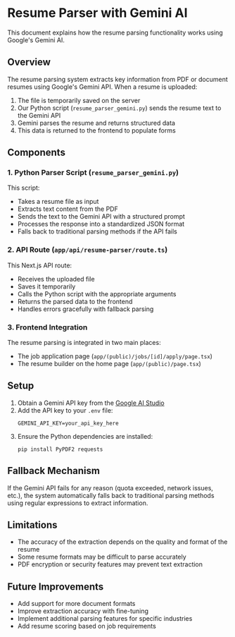 # Resume Parser with Gemini AI

This document explains how the resume parsing functionality works using Google's Gemini AI.

## Overview

The resume parsing system extracts key information from PDF or document resumes using Google's Gemini API. When a resume is uploaded:

1. The file is temporarily saved on the server
2. Our Python script (`resume_parser_gemini.py`) sends the resume text to the Gemini API
3. Gemini parses the resume and returns structured data
4. This data is returned to the frontend to populate forms

## Components

### 1. Python Parser Script (`resume_parser_gemini.py`)

This script:
- Takes a resume file as input
- Extracts text content from the PDF
- Sends the text to the Gemini API with a structured prompt
- Processes the response into a standardized JSON format
- Falls back to traditional parsing methods if the API fails

### 2. API Route (`app/api/resume-parser/route.ts`)

This Next.js API route:
- Receives the uploaded file
- Saves it temporarily
- Calls the Python script with the appropriate arguments
- Returns the parsed data to the frontend
- Handles errors gracefully with fallback parsing

### 3. Frontend Integration

The resume parsing is integrated in two main places:
- The job application page (`app/(public)/jobs/[id]/apply/page.tsx`)
- The resume builder on the home page (`app/(public)/page.tsx`)

## Setup

1. Obtain a Gemini API key from the [Google AI Studio](https://ai.google.dev/)
2. Add the API key to your `.env` file:
   ```
   GEMINI_API_KEY=your_api_key_here
   ```
3. Ensure the Python dependencies are installed:
   ```
   pip install PyPDF2 requests
   ```

## Fallback Mechanism

If the Gemini API fails for any reason (quota exceeded, network issues, etc.), the system automatically falls back to traditional parsing methods using regular expressions to extract information.

## Limitations

- The accuracy of the extraction depends on the quality and format of the resume
- Some resume formats may be difficult to parse accurately
- PDF encryption or security features may prevent text extraction

## Future Improvements

- Add support for more document formats
- Improve extraction accuracy with fine-tuning
- Implement additional parsing features for specific industries
- Add resume scoring based on job requirements 